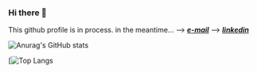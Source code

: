  ### Hi there 👋 
 
This github profile is in process.
in the meantime...
--> _**[e-mail](mailto:violeta.pugliese@gmail.com)**_ 
--> _**[linkedin](https://www.linkedin.com/in/violeta-pugliese/)**_
 
![Anurag's GitHub stats](https://github-readme-stats.vercel.app/api?username=violetapugliese&show_icons=true&theme=tokyonight)

[![Top Langs](https://github-readme-stats.vercel.app/api/top-langs/?username=violetapugliese&theme=tokyonight)


<!-- [![Readme Card](https://github-readme-stats.vercel.app/api/pin/?username=violetapugliese&repo=AC-landing) -->

<!--
**violetapugliese/violetapugliese** is a ✨ _special_ ✨ repository because its `README.md` (this file) appears on your GitHub profile.

Here are some ideas to get you started:

- 🔭 I’m currently working on ...
- 🌱 I’m currently learning ...
- 👯 I’m looking to collaborate on ...
- 🤔 I’m looking for help with ...
- 💬 Ask me about ...
- 📫 How to reach me: ...
- 😄 Pronouns: ...
- ⚡ Fun fact: ...
-->
